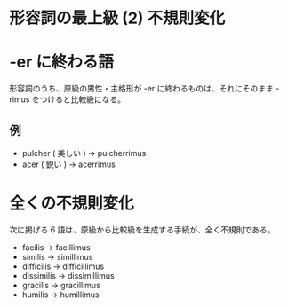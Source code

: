 形容詞の最上級 (2) 不規則変化
===

# -er に終わる語

形容詞のうち、原級の男性・主格形が -er に終わるものは、それにそのまま -rimus をつけると比較級になる。

## 例

- pulcher ( 美しい ) -> pulcherrimus
- acer ( 鋭い ) -> acerrimus

# 全くの不規則変化

次に掲げる 6 語は、原級から比較級を生成する手続が、全く不規則である。

- facilis -> facillimus
- similis -> simillimus
- difficilis -> difficillimus
- dissimilis -> dissimillimus
- gracilis -> gracillimus
- humilis -> humillimus

